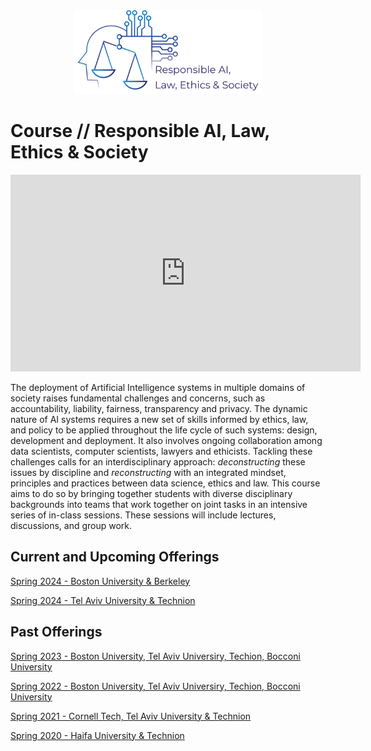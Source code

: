 <div style="text-align: center;">
    <img src="assets/logo.png" alt="Responsible AI, Law, Ethics & Society Logo" style="width:300px;">
</div>

# Course // Responsible AI, Law, Ethics & Society

<iframe width="560" height="315" src="https://www.youtube-nocookie.com/embed/DQ8wYGP_5so" title="YouTube video player" frameborder="0" allow="accelerometer; autoplay; clipboard-write; encrypted-media; gyroscope; picture-in-picture" allowfullscreen></iframe>

The deployment of Artificial Intelligence systems in multiple domains of society raises fundamental challenges and concerns, such as accountability, liability, fairness, transparency and privacy. The dynamic nature of AI systems requires a new set of skills informed by ethics, law, and policy to be applied throughout the life cycle of such systems: design, development and deployment. It also involves ongoing collaboration among data scientists, computer scientists, lawyers and ethicists. Tackling these challenges calls for an interdisciplinary approach: *deconstructing* these issues by discipline and *reconstructing* with an integrated mindset, principles and practices between data science, ethics and law. This course aims to do so by bringing together students with diverse disciplinary backgrounds into teams that work together on joint tasks in an intensive series of in-class sessions. These sessions will include lectures, discussions, and group work. 

## Current and Upcoming Offerings

[Spring 2024 - Boston University & Berkeley](2024-spring-bu-berkeley.md)

[Spring 2024 - Tel Aviv University & Technion](2024-spring-tau-technion.md)

## Past Offerings

[Spring 2023 - Boston University, Tel Aviv Universiry, Techion, Bocconi University](2023-spring.md)

[Spring 2022 - Boston University, Tel Aviv Universiry, Techion, Bocconi University](2022-spring.md)

[Spring 2021 - Cornell Tech, Tel Aviv University & Technion](2021-spring.md)

[Spring 2020 - Haifa University & Technion](2020-spring.md)
